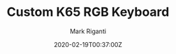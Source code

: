 ---
title: Custom K65 RGB Keyboard	
summary: Cherry Brown Mod 
description: Corsair K65 RGB modded with cherry mx brown switches, pbt keycaps by Mark Riganti 
author: Mark Riganti 
tags:
- electro
date: "2020-02-19T00:37:00Z"


# Optional external URL for project (replaces project detail page).
external_link: "/build/kb1"

image:
  caption: Corsair K65 RGB
  focal_point: Smart
---